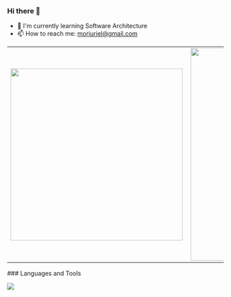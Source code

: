 ### Hi there 👋

- 🌱 I'm currently learning Software Architecture
- 📫 How to reach me: moriuriel@gmail.com
<center>
<table>
    <tr>
        <td><img width="400px" align="left" src="https://github-readme-stats.vercel.app/api/top-langs/?username=moriuriel&hide=html&layout=compact&theme=buefy" /></td>
        <td><img width="495px" align="left" src="https://github-readme-stats.vercel.app/api?username=moriuriel&theme=buefy"/></td>
    </tr>   
</table>
</center>  
### Languages and Tools
<p align="left">
  <a href="https://skillicons.dev">
    <img src="https://skillicons.dev/icons?i=aws,azure,docker,git,mongodb,postgres,dynamodb,js,ts,go,nodejs,nestjs" />
  </a>
</p>
